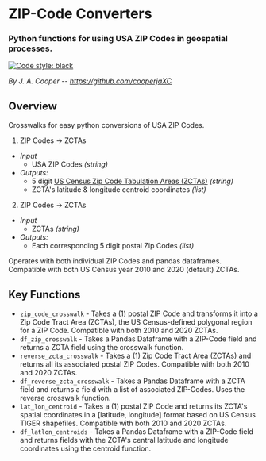 # ZIP-Code Converters
### Python functions for using USA ZIP Codes in geospatial processes.
<a href="https://github.com/psf/black"><img alt="Code style: black" src="https://img.shields.io/badge/code%20style-black-000000.svg"></a>

*By J. A. Cooper -- https://github.com/cooperjaXC*

## Overview
Crosswalks for easy python conversions of USA ZIP Codes.

1) ZIP Codes &rarr; ZCTAs
 * *Input* 
     * USA ZIP Codes *(string)* 
 * *Outputs:*
     * 5 digit [US Census Zip Code Tabulation Areas (ZCTAs)](https://www.census.gov/programs-surveys/geography/guidance/geo-areas/zctas.html#:~:text=ZIP%20Code%20Tabulation%20Areas%20or,Plan%20(ZIP)%20Codes%20dataset.) *(string)*
     * ZCTA's latitude & longitude centroid coordinates *(list)*
2) ZIP Codes &rarr; ZCTAs
 * *Input* 
     * ZCTAs *(string)*
 * *Outputs:*
     * Each corresponding 5 digit postal Zip Codes *(list)*

Operates with both individual ZIP Codes and pandas dataframes. 
Compatible with both US Census year 2010 and 2020 (default) ZCTAs. 

## Key Functions
* `zip_code_crosswalk` - Takes a (1) postal ZIP Code and transforms it into a Zip Code Tract Area (ZCTAs), 
    the US Census-defined polygonal region for a ZIP Code. Compatible with both 2010 and 2020 ZCTAs.
* `df_zip_crosswalk` - Takes a Pandas Dataframe with a ZIP-Code field and 
    returns a ZCTA field using the crosswalk function.
* `reverse_zcta_crosswalk` - Takes a (1) Zip Code Tract Area (ZCTAs) and returns all its associated postal ZIP Codes.
    Compatible with both 2010 and 2020 ZCTAs.
* `df_reverse_zcta_crosswalk` - Takes a Pandas Dataframe with a ZCTA field and 
    returns a field with a list of associated ZIP-Codes. Uses the reverse crosswalk function.
* `lat_lon_centroid` - Takes a (1) postal ZIP Code and returns its ZCTA's spatial coordinates in a [latitude, longitude]
    format based on US Census TIGER shapefiles. Compatible with both 2010 and 2020 ZCTAs.
* `df_latlon_centroids` - Takes a Pandas Dataframe with a ZIP-Code field and 
    returns fields with the ZCTA's central latitude and longitude coordinates using the centroid function.
